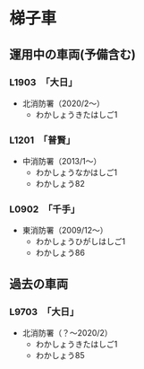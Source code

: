 # 梯子車

## 運用中の車両(予備含む)
### L1903　「大日」
- 北消防署（2020/2〜）
    - わかしょうきたはしご1

### L1201　「普賢」
- 中消防署（2013/1〜）
    - わかしょうなかはしご1
    - わかしょう82

### L0902　「千手」
- 東消防署（2009/12〜）
    - わかしょうひがしはしご1
    - わかしょう86

## 過去の車両
### L9703　「大日」
- 北消防署（？〜2020/2）
    - わかしょうきたはしご1
    - わかしょう85